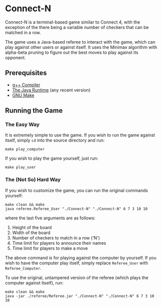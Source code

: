# Connect-N

Connect-N is a terminal-based game similar to Connect 4, with the exception of the there being a variable number of checkers that can be matched in a row. 

The game uses a Java-based referee to interact with the game, which can play against other users or against itself. It uses the Minimax algorithm with alpha-beta pruning to figure out the best moves to play against its opponent.

## Prerequisites 

- [g++ Compiler](https://www.gnu.org/software/gcc/releases.html)
- [The Java Runtime](https://www.java.com/en/download/) (any recent version)
- [GNU Make](https://www.gnu.org/software/make/)

## Running the Game

### The Easy Way

It is extremely simple to use the game. If you wish to run the game against itself, simply `cd` into the source directory and run:

	make play_computer
	
If you wish to play the game yourself, just run:

	make play_user
	
### The (Not So) Hard Way	
	
If you wish to customize the game, you can run the original commands yourself:

	make clean && make
	java referee.Referee_User "./Connect-N" "./Connect-N" 6 7 3 10 10
	
where the last five arguments are as follows:

1. Height of the board
2. Width of the board
3. Number of checkers to match in a row ('N')
3. Time limit for players to announce their names
4. Time limit for players to make a move

The above command is for playing against the computer by yourself. If you wish to have the computer play itself, simply replace `Referee_User` with `Referee_Computer`.

To use the original, untampered version of the referee (which plays the computer against itself), run:

	make clean && make
	java -jar ./referee/Referee.jar "./Connect-N" "./Connect-N" 6 7 3 10 10	


